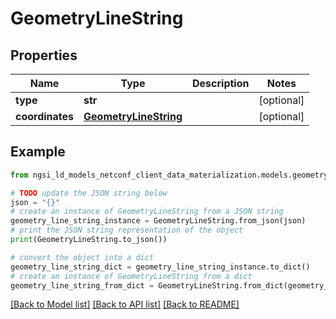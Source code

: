 # GeometryLineString


## Properties

Name | Type | Description | Notes
------------ | ------------- | ------------- | -------------
**type** | **str** |  | [optional] 
**coordinates** | [**GeometryLineString**](GeometryLineString.md) |  | [optional] 

## Example

```python
from ngsi_ld_models_netconf_client_data_materialization.models.geometry_line_string import GeometryLineString

# TODO update the JSON string below
json = "{}"
# create an instance of GeometryLineString from a JSON string
geometry_line_string_instance = GeometryLineString.from_json(json)
# print the JSON string representation of the object
print(GeometryLineString.to_json())

# convert the object into a dict
geometry_line_string_dict = geometry_line_string_instance.to_dict()
# create an instance of GeometryLineString from a dict
geometry_line_string_from_dict = GeometryLineString.from_dict(geometry_line_string_dict)
```
[[Back to Model list]](../README.md#documentation-for-models) [[Back to API list]](../README.md#documentation-for-api-endpoints) [[Back to README]](../README.md)



